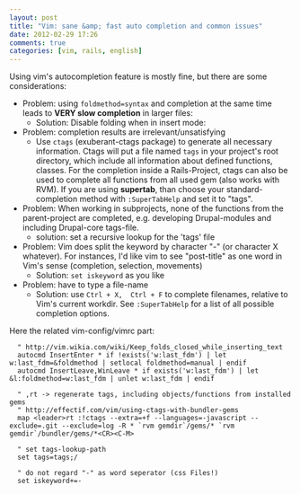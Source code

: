 ```yaml
---
layout: post
title: "Vim: sane &amp; fast auto completion and common issues"
date: 2012-02-29 17:26
comments: true
categories: [vim, rails, english]
---
```


Using vim's autocompletion feature is mostly fine, but there are some considerations:

* Problem: using ```foldmethod=syntax``` and completion at the same time leads to **VERY slow completion** in larger files:
  * Solution: Disable folding when in insert mode:
* Problem: completion results are irrelevant/unsatisfying
  * Use ```ctags``` (exuberant-ctags package) to generate all necessary information. Ctags will put a file named ```tags``` in your project's root directory, which include all information about defined functions, classes. For the completion inside a Rails-Project, ctags can also be used to complete all functions from all used gem (also works with RVM). If you are using **supertab**, than choose your standard-completion method with ```:SuperTabHelp``` and set it to "tags".
* Problem: When working in subprojects, none of the functions from the parent-project are completed, e.g. developing Drupal-modules and including Drupal-core tags-file.
  * solution: set a recursive lookup for the 'tags' file
* Problem: Vim does split the keyword by character "-" (or character X whatever). For instances, I'd like vim to see "post-title" as one word in Vim's sense (completion, selection, movements)
  * Solution: ```set iskeyword``` as you like
* Problem: have to type a file-name
  * Solution: use ```Ctrl + X,  Ctrl + F``` to complete filenames, relative to Vim's current workdir. See ```:SuperTabHelp``` for a list of all possible completion options.

Here the related vim-config/vimrc part:
```vim vimrc
  " http://vim.wikia.com/wiki/Keep_folds_closed_while_inserting_text
  autocmd InsertEnter * if !exists('w:last_fdm') | let w:last_fdm=&foldmethod | setlocal foldmethod=manual | endif
  autocmd InsertLeave,WinLeave * if exists('w:last_fdm') | let &l:foldmethod=w:last_fdm | unlet w:last_fdm | endif

  " ,rt -> regenerate tags, including objects/functions from installed gems
  " http://effectif.com/vim/using-ctags-with-bundler-gems
  map <leader>rt :!ctags --extra=+f --languages=-javascript --exclude=.git --exclude=log -R * `rvm gemdir`/gems/* `rvm gemdir`/bundler/gems/*<CR><C-M>

  " set tags-lookup-path
  set tags=tags;/

  " do not regard "-" as word seperator (css Files!)
  set iskeyword+=-
```
